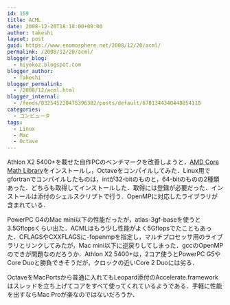 ```yaml
---
id: 159
title: ACML
date: 2008-12-20T18:18:00+09:00
author: takeshi
layout: post
guid: https://www.enomosphere.net/2008/12/20/acml/
permalink: /2008/12/20/acml/
blogger_blog:
  - hiyokoz.blogspot.com
blogger_author:
  - Takeshi
blogger_permalink:
  - /2008/12/acml.html
blogger_internal:
  - /feeds/832545220475396382/posts/default/6781344340448054118
categories:
  - コンピュータ
tags:
  - Linux
  - Mac
  - Octave
---
```

Athlon X2 5400+を載せた自作PCのベンチマークを改善しようと，<a href="http://developer.amd.com/">AMD Core Math Library</a>をインストールし，Octaveをコンパイルしてみた．Linux用でgfortranでコンパイルしたものは，intが32-bitのものと，64-bitのものの2種類あった．どちらも取得してインストールした．取得には登録が必要だった．インストールは添付のシェルスクリプトで行う．OpenMPに対応したライブラリが含まれている．

PowerPC G4のMac mini以下の性能だったが，atlas-3gf-baseを使うと3.5Gflopsくらい出た．ACMLはもう少し性能がよく5Gflopsでたこともあった．CFLAGSやCXXFLAGSに-fopenmpを指定し，マルチプロセッサ用のライブラリとリンクしてみたが，Mac mini以下に逆戻りしてしまった．gccのOpenMPのできが問題なのだろうか．Athlon X2 5400+は，2コア使うとPowerPC G5やCore Duoと勝負できそうだが，クロックの近いCore 2 Duoには劣る．

OctaveをMacPortsから普通に入れてもLeopard添付のAccelerate.frameworkはスレッドを立ち上げてコアをすべて使ってくれているようである．手軽に性能を出すならMac Proが楽なのではないだろうか．